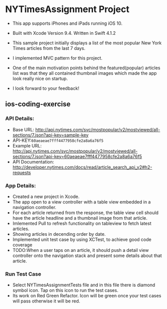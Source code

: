 # NYTimesAssignment Project

* This app supports iPhones and iPads running iOS 10.
* Built with Xcode Version 9.4. Written in Swift 4.1.2 
* This sample project initially displays a list of the most popular New York Times articles from the last 7 days.
* I implemented MVC pattern for this project.
* One of the main motivation points behind the featured(popular) articles list was that they all contained thumbnail images which made the app look really nice on startup.

* I look forward to your feedback!


## ios-coding-exercise

### API Details:

* Base URL: http://api.nytimes.com/svc/mostpopular/v2/mostviewed/all-sections/7.json?api-key=sample-key
* API-KEY:`60aeaeae7fff4477958cfe2a8a6a76f5`
* Example URL: http://api.nytimes.com/svc/mostpopular/v2/mostviewed/all-sections/7.json?api-key=60aeaeae7fff4477958cfe2a8a6a76f5
* API Documentation: http://developer.nytimes.com/docs/read/article_search_api_v2#h2-requests

### App Details:

* Created a new project in Xcode.
* The app open to a view controller with a table view embedded in a navigation controller.
* For each article returned from the response, the table view cell should have the article headline and a thumbnail image from that article.
* Imlemented Pull to refresh functionality on tableview to fetch latest articles.
* Showing articles in decending order by date.
* Implemented unit test case by using XCTest, to achieve good code coverage
* TODO:When a user taps on an article, it should push a detail view controller onto the navigation stack and present some details about that article.

### Run Test Case

* Select NYTimesAssignmentTests file and in this file there is diamond symbol icon. Tap on this icon to run the test cases.
* Its work on Red Green Refactor. Icon will be green once your test cases will pass otherwise it will be red.

